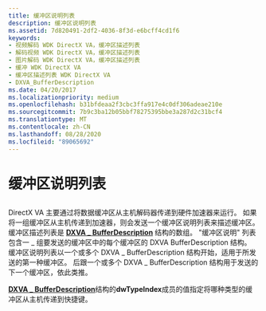 ```yaml
---
title: 缓冲区说明列表
description: 缓冲区说明列表
ms.assetid: 7d820491-2df2-4036-8f3d-e6bcff4cd1f6
keywords:
- 视频解码 WDK DirectX VA，缓冲区描述列表
- 解码视频 WDK DirectX VA，缓冲区描述列表
- 图片解码 WDK DirectX VA，缓冲区描述列表
- 缓冲 WDK DirectX VA
- 缓冲区描述列表 WDK DirectX VA
- DXVA_BufferDescription
ms.date: 04/20/2017
ms.localizationpriority: medium
ms.openlocfilehash: b31bfdeaa2f3cbc3ffa917e4c0df306adeae210e
ms.sourcegitcommit: 7b9c3ba12b05bbf78275395bbe3a287d2c31bcf4
ms.translationtype: MT
ms.contentlocale: zh-CN
ms.lasthandoff: 08/28/2020
ms.locfileid: "89065692"
---
```

# <a name="buffer-description-list"></a>缓冲区说明列表


## <span id="ddk_buffer_description_list_gg"></span><span id="DDK_BUFFER_DESCRIPTION_LIST_GG"></span>


DirectX VA 主要通过将数据缓冲区从主机解码器传递到硬件加速器来运行。 如果将一组缓冲区从主机传递到加速器，则会发送一个缓冲区说明列表来描述缓冲区。 缓冲区描述列表是 [**DXVA \_ BufferDescription**](/windows-hardware/drivers/ddi/dxva/ns-dxva-_dxva_bufferdescription) 结构的数组。 "缓冲区说明" 列表包含一 \_ 组要发送的缓冲区中的每个缓冲区的 DXVA BufferDescription 结构。 缓冲区说明列表以一个或多个 DXVA \_ BufferDescription 结构开始，适用于所发送的第一种缓冲区。 后跟一个或多个 DXVA \_ BufferDescription 结构用于发送的下一个缓冲区，依此类推。

[**DXVA \_ BufferDescription**](/windows-hardware/drivers/ddi/dxva/ns-dxva-_dxva_bufferdescription)结构的**dwTypeIndex**成员的值指定将哪种类型的缓冲区从主机传递到快捷键。

 


